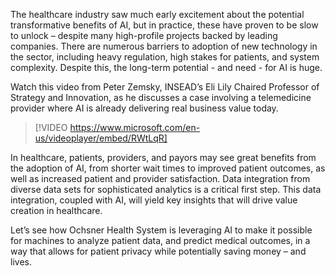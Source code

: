 The healthcare industry saw much early excitement about the potential transformative benefits of AI, but in practice, these have proven to be slow to unlock – despite many high-profile projects backed by leading companies. There are numerous barriers to adoption of new technology in the sector, including heavy regulation, high stakes for patients, and system complexity. Despite this, the long-term potential - and need - for AI is huge.

Watch this video from Peter Zemsky, INSEAD’s Eli Lily Chaired Professor of Strategy and Innovation, as he discusses a case involving a telemedicine provider where AI is already delivering real business value today.

> [!VIDEO https://www.microsoft.com/en-us/videoplayer/embed/RWtLqR]

In healthcare, patients, providers, and payors may see great benefits from the adoption of AI, from shorter wait times to improved patient outcomes, as well as increased patient and provider satisfaction. Data integration from diverse data sets for sophisticated analytics is a critical first step. This data integration, coupled with AI, will yield key insights that will drive value creation in healthcare.

Let’s see how Ochsner Health System is leveraging AI to make it possible for machines to analyze patient data, and predict medical outcomes, in a way that allows for patient privacy while potentially saving money – and lives.